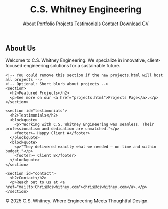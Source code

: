 <html lang="en">
<head>
  <meta charset="UTF-8" />
  <meta name="viewport" content="width=device-width, initial-scale=1.0" />
  <link rel="stylesheet" href="styles.css" />
</head>
<body>
  <header>
    <h1>C.S. Whitney Engineering</h1>
    <nav>
      <a href="about.html">About</a>
      <a href="portfolio.html">Portfolio</a>
      <a href="projects.html">Projects</a> <!-- Goes to a new page -->
      <a href="testimonials.html">Testimonials</a> <!-- New section -->
      <a href="contact.html">Contact</a>
      <a href="assets/CV_C.S.Whitney.pdf" download>Download CV</a> <!-- CV link -->
    </nav>
  </header>

  <main>
    <section id="about">
      <h2>About Us</h2>
      <p>Welcome to C.S. Whitney Engineering. We specialize in innovative, client-focused engineering solutions for a sustainable future.</p>
    </section>

    <!-- You could remove this section if the new projects.html will host all projects -->
    <!-- Optional: Short blurb about projects -->
    <section>
      <h2>Featured Projects</h2>
      <p>See more on our <a href="projects.html">Projects Page</a>.</p>
    </section>

    <section id="testimonials">
      <h2>Testimonials</h2>
      <blockquote>
        <p>"Working with C.S. Whitney Engineering was seamless. Their professionalism and dedication are unmatched."</p>
        <footer>— Happy Client A</footer>
      </blockquote>
      <blockquote>
        <p>"They delivered exactly what we needed — on time and within budget."</p>
        <footer>— Client B</footer>
      </blockquote>
    </section>

    <section id="contact">
      <h2>Contact</h2>
      <p>Reach out to us at <a href="mailto:Chris@cswhitney.com">chris@cswhitney.com</a>.</p>
    </section>
  </main>

  <footer>
    <p>&copy; 2025 C.S. Whitney. Where Engineering Meets Thoughtful Design. </p>
  </footer>
</body>
</html>
